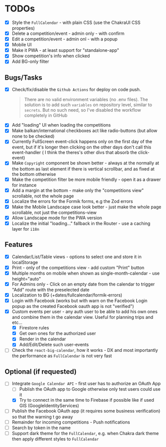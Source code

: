 # TODOs

- [x] Style the `FullCalendar` - with plain CSS (use the ChakraUI CSS properties)
- [x] Delete a competition/event - admin only - with confirm
- [x] Edit a competition/event - admin onl - with a popup
- [x] Mobile UI
- [x] Make it PWA - at least support for "standalone-app"
- [x] Show competition's info when clicked
- [x] Add BG-only filter

## Bugs/Tasks

- [x] Check/fix/disable the `Github Actions` for deploy on code push.
    > There are no valid environment variables (no .env files). The solution is to add such `variables` on repository level, similar to `secrets`. But no such need, so I've disabled the workflow completely in GitHub
- [x] Add "loading" UI when loading the competitions
- [x] Make balkan/international checkboxes act like radio-buttons (but allow none to be checked)
- [x] Currently FullScreen event-click happens only on the first day of the event, but if it's longer then clicking on the other days don't call this event-handler ( I think the theres's other divs that absorb the click-event)
- [x] Make `Copyright` component be shown better - always at the normally at the bottom as last element if there is vertical scrollbar, and as fixed at the bottom otherwise
- [x] Make the competition filter be more mobile friendly - open it as a drawer for instance
- [x] Add a margin at the bottom - make only the "competitions view" scrollable, not the whole page
- [x] Localize the errors for the Formik forms, e.g the Zod errors
- [x] Make the Mobile Landscape case look better - just make the whole page scrollable, not just the competitions-view
- [x] Allow Landscape mode for the PWA version
- [x] Localize the initial "loading..." fallback in the Router - use a caching layer for `i18n`

## Features

- [x] Calendar/List/Table views - options to select one and store it in localStorage
- [x] Print - only of the competitions view - add custom "Print" button
- [x] Multiple months on mobile when shown as single-month-calendar - use height="auto"
- [x] For Admins only - Click on an empty date from the calendar to trigger "Add" route with the preselected date
- [x] Localization to BG (+dates/fullcalendar/formik-errors)
- [x] Login with Facebook (works but with warn on the Facebook Login popup as the created Facebook oauth app is not "verified")
- [x] Custom events per user - any auth user to be able to add his own ones and combine them in the calendar view. Useful for planning trips and etc...
  - [x] Firestore rules
  - [x] Get own ones for the authorized user
  - [x] Render in the calendar
  - [x] Add/Edit/Delete such user-events
- [ ] Check the `react-big-calendar`, how it works - DX and most importantly the performance as `FullCalendar` is not very fast

## Optional (if requested)

- [ ] Integrate `Google Calendar API` - first user has to authorize an OAuth App
  - [ ] Publish the OAuth app to Google otherwise only test users could use it
  - [x] Try to connect in the same time to Firebase if possible like if used GIS (GoogleIdentityServices)
- [ ] Publish the Facebook OAuth app (it requires some business verification) so that the warning t go away
- [ ] Remainder for incoming competitions - Push notifications  
- [ ] Search by token in the name
- [ ] Support dark theme for the `FullCalendar`, e.g. when Chakra dark theme then apply different styles to `FullCalendar`
